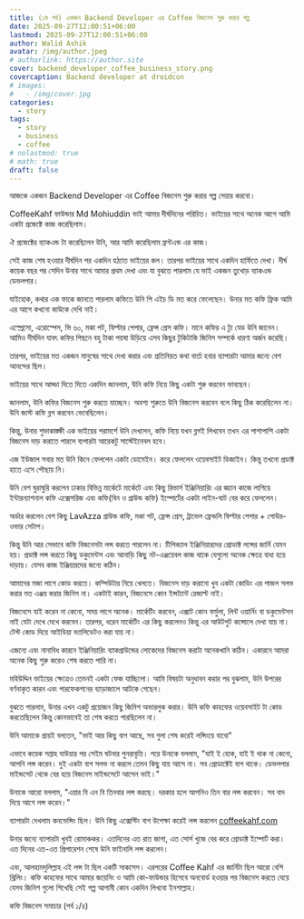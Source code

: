 ```yaml
---
title: (১ম পর্ব) একজন Backend Developer এর Coffee বিজনেস শুরু করার গল্প 
date: 2025-09-27T12:00:51+06:00
lastmod: 2025-09-27T12:00:51+06:00
author: Walid Ashik
avatar: /img/author.jpeg
# authorlink: https://author.site
cover: backend_developer_coffee_business_story.png
covercaption: Backend developer at droidcon
# images:
#   - /img/cover.jpg
categories:
  - story
tags:
  - story
  - business
  - coffee
# nolastmod: true
# math: true
draft: false
---
```


আজকে একজন Backend Developer এর Coffee বিজনেস শুরু করার গল্প সেয়ার করবো।

CoffeeKahf ফাউন্ডার Md Mohiuddin ভাই আমার দীর্ঘদিনের পরিচিত। ভাইয়ের সাথে অনেক আগে আমি একটা প্রজেক্টে কাজ করেছিলাম।

ঐ প্রজেক্টের ব্যাকএন্ড টা করেছিলেন উনি, আর আমি করেছিলাম ফ্রন্টএন্ড এর কাজ।

সেই কাজ শেষ হওয়ার দীর্ঘদিন পর  একদিন হঠ্যাত ভাইয়ের কল। তারপর ভাইয়ের সাথে একদিন হার্ফিতে দেখা। দীর্ঘ কয়েক বছর পর সেদিন উনার সাথে আমার প্রথম দেখা এবং যা বুঝতে পারলাম যে ভাই একজন তুখোড় ব্যাকএন্ড ডেভলপার।

যাইহোক, কথার এক ফাকে জানতে পারলাম কফিতে উনি পি এইচ ডি মত করে ফেলেছেন। উনার মত কফি ফ্রিক আমি এর আগে কখনো কাউকে দেখি নাই।

এস্প্রেসো, এরোস্পেস, ভি ৬০, মকা পট, ফিল্টার পেপার, ফ্রেন্স প্রেস কফি। মানে কফির এ ট্যু যেড উনি জানেন। আমিও দীর্ঘদিন যাবৎ কফির পিছনে বহু টাকা পয়ষা উড়িয়ে এসব কিছুর টুকিটাকি জিনিস সম্পর্কে ধারণা অর্জন করেছি।

তারপর, ভাইয়ের মত একজন মানুষের সাথে দেখা করার এবং প্রতিনিয়ত কথা বার্তা হবার ব্যাপারটা আমার জন্যে বেশ আনন্দের ছিল।

ভাইয়ের সাথে আড্ডা দিতে দিতে একদিন জানলাম, উনি কফি নিয়ে কিছু একটা শুরু করবেন ভাবছেন।

জানলাম, উনি কফির বিজনেস শুরু করতে যাচ্ছেন। অবশ্য শুরুতে উনি বিজনেস করবেন বলে কিছু ঠিক করেছিলেন না। উনি জাস্ট কফি ব্লগ করবেন ভেবেছিলেন। 

কিন্তু, উনার শুভাকাঙ্ক্ষী এক ভাইয়ের পরামর্শে উনি দেখলেন, কফি নিয়ে যখন ব্লগই লিখবেন তখন এর পাশাপাশি একটা বিজনেস দাড় করাতে পারলে ব্যপারটা আরেকটু সাস্টেইনেবল হবে। 

এজ ইউজাল সবার  মত উনি কিনে ফেললেন একটা ডোমেইন। করে ফেললেন ওয়েবসাইট ডিজাইন। কিন্তু তখনো প্রডাক্ট হাতে এসে পৌছায় নি।

উনি বেশ ঘুরাঘুরি করলেন ঢাকার বিভিন্ন মার্কেটে মার্কেটে এবং কিছু রিভার্স ইঞ্জিনিয়ারিং এর জ্ঞ্যান কাজে লাগিয়ে ইন্টারন্যাশনাল কফি এক্সেসরিজ এবং কফি(বিন ও গ্রাউন্ড কফি)  ইম্পোর্টের একটা লাইন-ঘাট বের করে ফেললেন।

অর্ডার করলেন বেশ কিছু LavAzza গ্রাউন্ড কফি, মকা পট, ফ্রেন্স প্রেস, ট্রাভেল ফ্রেন্ডলি ফিল্টার পেপার + পোউর-ওভার সেটাপ।

কিন্তু উনি আর সেভাবে কফি বিজনেসটা লন্স করতে পারলেন না। টিপিক্যাল ইঞ্জিনিয়ারদের প্রোডাক্ট লন্সের জার্নি যেমন হয়। প্রডাক্ট লন্স করতে কিছু ডকুমেন্টস এবং আনাড়ি কিছু নট-এঞ্জয়েবল কাজ থাকে যেগুলো অনেক ক্ষেত্রে বাধা হয়ে দাড়ায়। যেসব কাজ ইঞ্জিয়ারদের জন্যে কঠিন। 

আমাদের মজা লাগে কোড করতে। কম্পিউটার নিয়ে খেলতে। বিজনেস দাড় করানো খুব একটা কোডিং এর পাজল সলভ করার মত এঞ্জয় করার জিনিস না। একটাই কারন, বিজনেসে কোন ইন্সট্যান্ট রেজাল্ট নাই। 

বিজনেসে যাই করেন না কেনো, সময় লাগে অনেক। মার্কেটিং করবেন, এক্সাট কোন ফর্মুলা, লিন্ট ওয়ার্নিং বা ডকুমেন্টসন নাই যেটা দেখে দেখে করবেন। তারপর, ধরেন মার্কেটিং এর কিছু করলেনও কিন্তু এর আউটপুট কন্সোলে দেখা যায় না। টেস্ট কোড দিয়ে আইডিয়া ভ্যালিডেটও করা যায় না।

এজন্যে এবং নানাবিধ কারনে ইঞ্জিনিয়ারিং ব্যাকগ্রাউন্ডের লোকেদের বিজনেস করাটা অনেকখানি কঠিন। একারনে আমরা অনেক কিছু শুরু করেও শেষ করতে পারি না।

মহিউদ্দিন ভাইয়ের ক্ষেত্রেও তেমনই একটা ফেজ যাচ্ছিলো। আমি বিষয়টা অনুধাবন করার পর বুঝলাম, উনি উপরের বর্ণনাকৃত কারন এবং পারফেকশনের ব্যাড়াজালে আটকে গেছেন।

বুঝতে পারলাম, উনার এখন একটু প্রয়োজন কিছু জিনিশ অভারলুক করার। উনি কফি কাহফের ওয়েবসাইট টা কোড করতেছিলেন কিন্তু কোনভাবেই তা শেষ করতে পারছিলেন না।

উনি আমাকে প্রায়ই বলতেন, "ভাই আর কিছু বাগ আছে, সব গুলা শেষ করেই লন্সিংয়ে যাবো"

এভাবে কয়েক সপ্তাহ যাউয়ার পর সেইম ঘটনার পুনরাবৃত্তি। পরে উনাকে বললাম, "যাই ই হোক, যাই ই থাক না কেনো, আপনি লন্স করেন। দুই একটা বাগ সলভ না করলে তেমন কিছু যায় আসে না। সব প্রোডাক্টেই বাগ থাকে। ডেভলপার মাইন্ডসেট থেকে বের হয়ে বিজনেস মাইন্ডসেটে আসেন ভাই।"

উনাকে আরো বললাম, "এয়ার বি এন বি তিনবার লন্স করছে। দরকার হলে আপনিও তিন বার লন্স করবেন। সব বাদ দিয়ে আগে লন্স করেন।"

ব্যাপারটা দেখলাম কনভেন্সিং ছিল। উনি কিছু এক্সেস্টিং বাগ উপেক্ষা করেই লন্স করলেন [coffeekahf.com](https://coffeekahf.com/?ref=walidashik)

উনার জন্যে ব্যাপারটা খুবই রোমাঞ্চকর। এতদিনের এত রাত জাগা, এত সোর্স খুজে বের করে প্রোডাক্ট ইম্পোর্ট করা। এত দিনের এত-এত প্রিপারেশন শেষে উনি ফাইনালি লন্স করলেন।

এবং, আলহামদুলিল্লাহ এই লন্স টা ছিল একটি সাকসেস। এরপরের Coffee Kahf এর জার্নিটা ছিল আরো বেশি থ্রিলিং। কফি কাহফের সাথে আমার জয়েনিং ও আমি কো-ফাউন্ডার হিসেবে অনবোর্ড হওয়ার পর বিজনেস করতে যেয়ে যেসব জিনিশ গুলো শিখেছি সেই গল্প আগামী কোন একদিন লিখবো ইনশাল্লাহ। 

কফি বিজনেস সমাচার (পর্ব ১/৪)